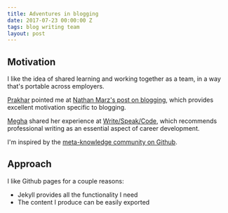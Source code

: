 ```yaml
---
title: Adventures in blogging
date: 2017-07-23 00:00:00 Z
tags: blog writing team
layout: post
---
```



## Motivation

I like the idea of shared learning and working together as a team, in a way that's portable across employers.

[Prakhar](https://github.com/prakhar1989) pointed me at [Nathan Marz's post on blogging](http://nathanmarz.com/blog/you-should-blog-even-if-you-have-no-readers.html), which provides excellent motivation specific to blogging.

[Megha](https://twitter.com/megha) shared her experience at [Write/Speak/Code](http://www.writespeakcode.com/), which recommends professional writing as an essential aspect of career development.

I'm inspired by the [meta-knowledge community on Github](https://github.com/RichardLitt/meta-knowledge).

## Approach

I like Github pages for a couple reasons:

* Jekyll provides all the functionality I need
* The content I produce can be easily exported

